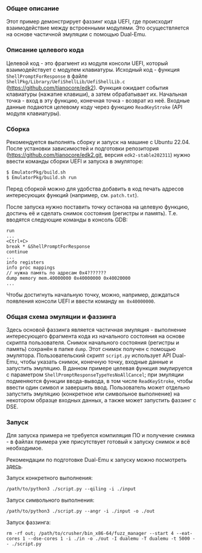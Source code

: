 ### Общее описание

Этот пример демонстрирует фаззинг кода UEFI,
где происходит взаимодействие между встроенными модулями.
Это осуществляется на основе частичной эмуляции с помощью Dual-Emu.

### Описание целевого кода

Целевой код - это фрагмент из модуля консоли UEFI,
который взаимодействует с модулем клавиатуры.
Исходный код - функция `ShellPromptForResponse`
в файле `ShellPkg/Library/UefiShellLib/UefiShellLib.c`
(https://github.com/tianocore/edk2).
Функция ожидает события клавиатуры (нажатие клавиши),
а затем обрабатывает их.
Начальная точка - вход в эту функцию,
конечная точка - возврат из неё.
Входные данные подаются целевому коду
через функцию `ReadKeyStroke` (API модуля клавиатуры).

### Сборка

Рекомендуется выполнять сборку и запуск на машине с Ubuntu 22.04.
После установки зависимостей и подготовки репозитория
(https://github.com/tianocore/edk2.git, версия `edk2-stable202311`)
нужно ввести команды сборки UEFI
и запуска в эмуляторе:
```
$ EmulatorPkg/build.sh
$ EmulatorPkg/build.sh run
```

Перед сборкой можно для удобства добавить в код печать адресов
интересующих функций (например, см. `patch.txt`).

После запуска нужно поставить точку останова на целевую функцию,
достичь её и сделать снимок состояния (регистры и память).
Т.е. вводятся следующие команды в консоль GDB:
```
run
...
<Ctrl+C>
break * &ShellPromptForResponse
continue
...
info registers
info proc mappings
// нужна память по адресам 0x4???????
dump memory mem.40000000 0x40000000 0x40020000
...
```

Чтобы достигнуть начальную точку, можно, например,
дождаться появления консоли UEFI
и ввести команду `mm 0x40000000`.

### Общая схема эмуляции и фаззинга

Здесь основой фаззинга является частичная эмуляция -
выполнение интересующего фрагмента кода из начального состояния
на основе скрипта пользователя.
Снимок начального состояния (регистры и память) сохранён в папке `dump`.
Этот снимок получен с помощью эмулятора.
Пользовательский скрипт `script.py` использует API Dual-Emu,
чтобы указать снимок, конечную точку, входные данные и запустить эмуляцию.
В данном примере целевая функция эмулируется с параметром `ShellPromptResponseTypeYesNoAllCancel`;
при эмуляции подменяются функции ввода-вывода, в том числе `ReadKeyStroke`,
чтобы ввести один символ и завершить ввод.
Пользователь может отдельно запустить эмуляцию (конкретное или символьное выполнение)
на некотором образце входных данных,
а также может запустить фаззинг с DSE.

### Запуск

Для запуска примера не требуется компиляция ПО и получение снимка -
в файлах примера уже присутствует готовый к запуску снимок и всё необходимое.

Рекомендации по подготовке Dual-Emu к запуску
можно посмотреть [здесь](../Common/README.md).

Запуск конкретного выполнения:

```
/path/to/python3 ./script.py --qiling -i ./input
```

Запуск символьного выполнения:

```
/path/to/python3 ./script.py --angr -i ./input -o ./out
```

Запуск фаззинга:

```
rm -rf out; /path/to/crusher/bin_x86-64/fuzz_manager --start 4 --eat-cores 1 --dse-cores 1 -i ./in -o ./out -I dualemu -T dualemu -t 5000 -- ./script.py
```


